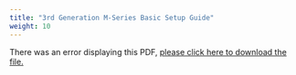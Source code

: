 ```yaml
---
title: "3rd Generation M-Series Basic Setup Guide"
weight: 10
---
```


<object data="https://www.truenas.com/docs/files/MSeriesBSG3.2.pdf" type="application/pdf" width="95%" height="1000">
  There was an error displaying this PDF, <a href="https://www.truenas.com/docs/files/MSeriesBSG3.2.pdf">please click here to download the file.</a>
</object>
